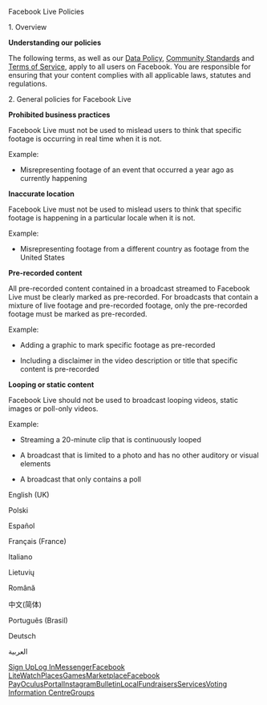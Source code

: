 Facebook Live Policies

1\. Overview

**Understanding our policies**

The following terms, as well as our [Data Policy](https://www.facebook.com/about/privacy/), [Community Standards](https://www.facebook.com/communitystandards/) and [Terms of Service](https://www.facebook.com/legal/terms), apply to all users on Facebook. You are responsible for ensuring that your content complies with all applicable laws, statutes and regulations.

2\. General policies for Facebook Live

**Prohibited business practices**

Facebook Live must not be used to mislead users to think that specific footage is occurring in real time when it is not.

Example:

*   Misrepresenting footage of an event that occurred a year ago as currently happening

**Inaccurate location**

Facebook Live must not be used to mislead users to think that specific footage is happening in a particular locale when it is not.

Example:

*   Misrepresenting footage from a different country as footage from the United States

**Pre-recorded content**

All pre-recorded content contained in a broadcast streamed to Facebook Live must be clearly marked as pre-recorded. For broadcasts that contain a mixture of live footage and pre-recorded footage, only the pre-recorded footage must be marked as pre-recorded.

Example:

*   Adding a graphic to mark specific footage as pre-recorded

*   Including a disclaimer in the video description or title that specific content is pre-recorded

**Looping or static content**

Facebook Live should not be used to broadcast looping videos, static images or poll-only videos.

Example:

*   Streaming a 20-minute clip that is continuously looped

*   A broadcast that is limited to a photo and has no other auditory or visual elements

*   A broadcast that only contains a poll

English (UK)

Polski

Español

Français (France)

Italiano

Lietuvių

Română

中文(简体)

Português (Brasil)

Deutsch

العربية

[Sign Up](https://www.facebook.com/reg/)[Log In](https://www.facebook.com/login/)[Messenger](https://l.facebook.com/l.php?u=https%3A%2F%2Fmessenger.com%2F&h=AT2PYvT9DHYOQLWRRDdrtvnow-sOTwXIOKzPBOBoUTvFzhRPdaqfGPaUGUaNcF5KAt714-t0tBzc7F93AW8oqSVouGKH71_uoUeQwD_gA1p7ZoFr7L3fQKaU17JIaT59kN1i6-gSUHJV3SC7GC6bBocPlLr2PZg9DQT8XQ)[Facebook Lite](https://www.facebook.com/lite/)[Watch](https://en-gb.facebook.com/watch/)[Places](https://www.facebook.com/places/)[Games](https://www.facebook.com/games/)[Marketplace](https://www.facebook.com/marketplace/)[Facebook Pay](https://pay.facebook.com/)[Oculus](https://l.facebook.com/l.php?u=https%3A%2F%2Fwww.oculus.com%2F&h=AT2PYvT9DHYOQLWRRDdrtvnow-sOTwXIOKzPBOBoUTvFzhRPdaqfGPaUGUaNcF5KAt714-t0tBzc7F93AW8oqSVouGKH71_uoUeQwD_gA1p7ZoFr7L3fQKaU17JIaT59kN1i6-gSUHJV3SC7GC6bBocPlLr2PZg9DQT8XQ)[Portal](https://portal.facebook.com/)[Instagram](https://l.facebook.com/l.php?u=https%3A%2F%2Fwww.instagram.com%2F&h=AT2PYvT9DHYOQLWRRDdrtvnow-sOTwXIOKzPBOBoUTvFzhRPdaqfGPaUGUaNcF5KAt714-t0tBzc7F93AW8oqSVouGKH71_uoUeQwD_gA1p7ZoFr7L3fQKaU17JIaT59kN1i6-gSUHJV3SC7GC6bBocPlLr2PZg9DQT8XQ)[Bulletin](https://www.bulletin.com/)[Local](https://www.facebook.com/local/lists/245019872666104/)[Fundraisers](https://www.facebook.com/fundraisers/)[Services](https://www.facebook.com/biz/directory/)[Voting Information Centre](https://www.facebook.com/votinginformationcenter/?entry_point=c2l0ZQ%3D%3D)[Groups](https://www.facebook.com/groups/explore/)